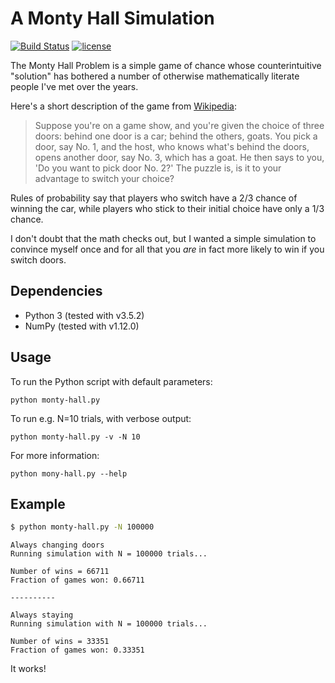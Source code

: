 # A Monty Hall Simulation

[![Build Status](https://travis-ci.org/joeycarter/monty-hall-sim.svg?branch=master)](https://travis-ci.org/joeycarter/monty-hall-sim)
[![license](https://img.shields.io/github/license/mashape/apistatus.svg)](https://github.com/joeycarter/monty-hall-sim/blob/master/LICENSE)

The Monty Hall Problem is a simple game of chance whose counterintuitive "solution" has bothered a number of otherwise mathematically literate people I've met over the years.

Here's a short description of the game from [Wikipedia](https://en.wikipedia.org/wiki/Monty_Hall_problem):

> Suppose you're on a game show, and you're given the choice of three doors: behind one door is a car; behind the others, goats. You pick a door, say No. 1, and the host, who knows what's behind the doors, opens another door, say No. 3, which has a goat. He then says to you, 'Do you want to pick door No. 2?' The puzzle is, is it to your advantage to switch your choice?

Rules of probability say that players who switch have a 2/3 chance of winning the car, while players who stick to their initial choice have only a 1/3 chance.

I don't doubt that the math checks out, but I wanted a simple simulation to convince myself once and for all that you *are* in fact more likely to win if you switch doors.

## Dependencies

* Python 3 (tested with v3.5.2)
* NumPy (tested with v1.12.0)

## Usage

To run the Python script with default parameters:

    python monty-hall.py

To run e.g. N=10 trials, with verbose output:

    python monty-hall.py -v -N 10

For more information:

    python mony-hall.py --help

## Example

```bash
$ python monty-hall.py -N 100000
```

```
Always changing doors
Running simulation with N = 100000 trials...

Number of wins = 66711
Fraction of games won: 0.66711

----------

Always staying
Running simulation with N = 100000 trials...

Number of wins = 33351
Fraction of games won: 0.33351
```

It works!